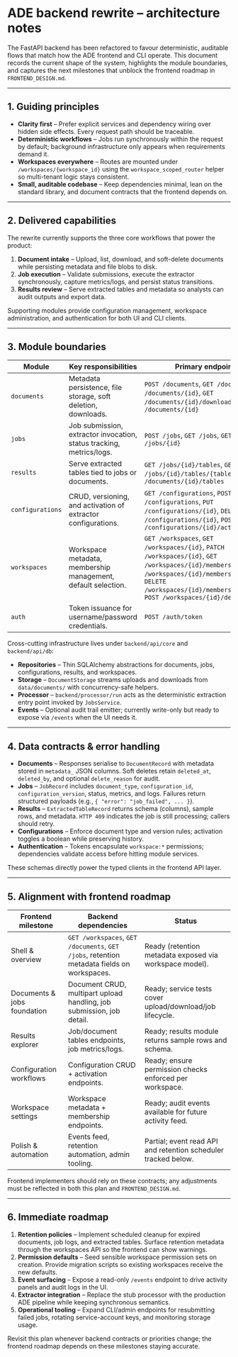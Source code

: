 # ADE backend rewrite – architecture notes

The FastAPI backend has been refactored to favour deterministic, auditable flows
that match how the ADE frontend and CLI operate. This document records the
current shape of the system, highlights the module boundaries, and captures the
next milestones that unblock the frontend roadmap in `FRONTEND_DESIGN.md`.

---

## 1. Guiding principles

- **Clarity first** – Prefer explicit services and dependency wiring over hidden
  side effects. Every request path should be traceable.
- **Deterministic workflows** – Jobs run synchronously within the request by
  default; background infrastructure only appears when requirements demand it.
- **Workspaces everywhere** – Routes are mounted under
  `/workspaces/{workspace_id}` using the `workspace_scoped_router` helper so
  multi-tenant logic stays consistent.
- **Small, auditable codebase** – Keep dependencies minimal, lean on the standard
  library, and document contracts that the frontend depends on.

---

## 2. Delivered capabilities

The rewrite currently supports the three core workflows that power the product:

1. **Document intake** – Upload, list, download, and soft-delete documents while
   persisting metadata and file blobs to disk.
2. **Job execution** – Validate submissions, execute the extractor synchronously,
   capture metrics/logs, and persist status transitions.
3. **Results review** – Serve extracted tables and metadata so analysts can audit
   outputs and export data.

Supporting modules provide configuration management, workspace administration,
and authentication for both UI and CLI clients.

---

## 3. Module boundaries

| Module | Key responsibilities | Primary endpoints |
| ------ | -------------------- | ----------------- |
| `documents` | Metadata persistence, file storage, soft deletion, downloads. | `POST /documents`, `GET /documents`, `GET /documents/{id}`, `GET /documents/{id}/download`, `DELETE /documents/{id}` |
| `jobs` | Job submission, extractor invocation, status tracking, metrics/logs. | `POST /jobs`, `GET /jobs`, `GET /jobs/{id}` |
| `results` | Serve extracted tables tied to jobs or documents. | `GET /jobs/{id}/tables`, `GET /jobs/{id}/tables/{table_id}`, `GET /documents/{id}/tables` |
| `configurations` | CRUD, versioning, and activation of extractor configurations. | `GET /configurations`, `POST /configurations`, `PUT /configurations/{id}`, `DELETE /configurations/{id}`, `POST /configurations/{id}/activate` |
| `workspaces` | Workspace metadata, membership management, default selection. | `GET /workspaces`, `GET /workspaces/{id}`, `PATCH /workspaces/{id}`, `GET /workspaces/{id}/members`, `PATCH /workspaces/{id}/members/{user_id}`, `DELETE /workspaces/{id}/members/{user_id}`, `POST /workspaces/{id}/default` |
| `auth` | Token issuance for username/password credentials. | `POST /auth/token` |

Cross-cutting infrastructure lives under `backend/api/core` and `backend/api/db`:

- **Repositories** – Thin SQLAlchemy abstractions for documents, jobs,
  configurations, results, and workspaces.
- **Storage** – `DocumentStorage` streams uploads and downloads from
  `data/documents/` with concurrency-safe helpers.
- **Processor** – `backend/processor/run` acts as the deterministic extraction
  entry point invoked by `JobsService`.
- **Events** – Optional audit trail emitter; currently write-only but ready to
  expose via `/events` when the UI needs it.

---

## 4. Data contracts & error handling

- **Documents** – Responses serialise to `DocumentRecord` with metadata stored in
  `metadata_` JSON columns. Soft deletes retain `deleted_at`, `deleted_by`, and
  optional `delete_reason` for audit.
- **Jobs** – `JobRecord` includes `document_type`, `configuration_id`,
  `configuration_version`, status, metrics, and logs. Failures return structured
  payloads (e.g., `{ "error": "job_failed", ... }`).
- **Results** – `ExtractedTableRecord` returns schema (columns), sample rows, and
  metadata. `HTTP 409` indicates the job is still processing; callers should
  retry.
- **Configurations** – Enforce document type and version rules; activation toggles
  a boolean while preserving history.
- **Authentication** – Tokens encapsulate `workspace:*` permissions; dependencies
  validate access before hitting module services.

These schemas directly power the typed clients in the frontend API layer.

---

## 5. Alignment with frontend roadmap

| Frontend milestone | Backend dependencies | Status |
| ------------------ | -------------------- | ------ |
| Shell & overview | `GET /workspaces`, `GET /documents`, `GET /jobs`, retention metadata fields on workspaces. | Ready (retention metadata exposed via workspace model). |
| Documents & jobs foundation | Document CRUD, multipart upload handling, job submission, job detail. | Ready; service tests cover upload/download/job lifecycle. |
| Results explorer | Job/document tables endpoints, job metrics/logs. | Ready; results module returns sample rows and schema. |
| Configuration workflows | Configuration CRUD + activation endpoints. | Ready; ensure permission checks enforced per workspace. |
| Workspace settings | Workspace metadata + membership endpoints. | Ready; audit events available for future activity feed. |
| Polish & automation | Events feed, retention automation, admin tooling. | Partial; event read API and retention scheduler tracked below. |

Frontend implementers should rely on these contracts; any adjustments must be
reflected in both this plan and `FRONTEND_DESIGN.md`.

---

## 6. Immediate roadmap

1. **Retention policies** – Implement scheduled cleanup for expired documents,
   job logs, and extracted tables. Surface retention metadata through the
   workspaces API so the frontend can show warnings.
2. **Permission defaults** – Seed sensible workspace permission sets on
   creation. Provide migration scripts so existing workspaces receive the new
   defaults.
3. **Event surfacing** – Expose a read-only `/events` endpoint to drive activity
   panels and audit logs in the UI.
4. **Extractor integration** – Replace the stub processor with the production ADE
   pipeline while keeping synchronous semantics.
5. **Operational tooling** – Expand CLI/admin endpoints for resubmitting failed
   jobs, rotating service-account keys, and monitoring storage usage.

Revisit this plan whenever backend contracts or priorities change; the frontend
roadmap depends on these milestones staying accurate.
